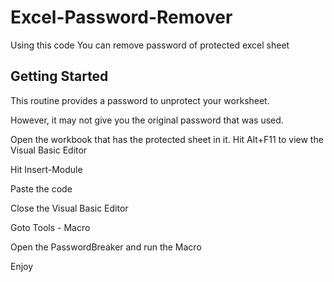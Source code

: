 # Excel-Password-Remover
Using this code You can remove password of protected excel sheet

## Getting Started

This routine provides a password to unprotect your worksheet.

However, it may not give you the original password that was used.

Open the workbook that has the protected sheet in it. Hit Alt+F11 to view the Visual Basic Editor

Hit Insert-Module

Paste the code

Close the Visual Basic Editor

Goto Tools - Macro

Open the PasswordBreaker and run the Macro

Enjoy
